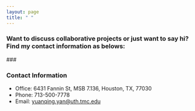 ```yaml
---
layout: page
title: " "
---
```


### Want to discuss collaborative projects or just want to say hi? Find my contact information as belows: 
###<br/>
### Contact Information
* Office: 6431 Fannin St, MSB 7.136, Houston, TX, 77030
* Phone: 713-500-7778
* Email: [yuanqing.yan@uth.tmc.edu](mailto:yuanqing.yan@uth.tmc.edu)
